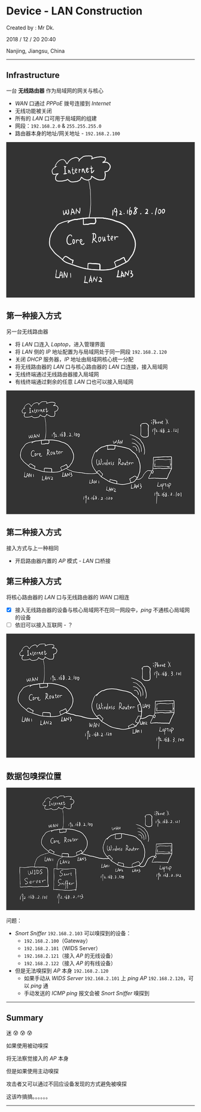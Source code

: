 # Device - LAN Construction

Created by : Mr Dk.

2018 / 12 / 20 20:40

Nanjing, Jiangsu, China

---

## Infrastructure

一台 __无线路由器__ 作为局域网的网关与核心

* _WAN_ 口通过 _PPPoE_ 拨号连接到 _Internet_
* 无线功能被关闭
* 所有的 _LAN_ 口可用于局域网的组建
* 网段：`192.168.2.0` & `255.255.255.0`
* 路由器本身的地址/网关地址 - `192.168.2.100`

![lan-core](../img/lan-core.png)

## 第一种接入方式

另一台无线路由器

* 将 _LAN_ 口连入 _Laptop_，进入管理界面
* 将 _LAN_ 侧的 _IP_ 地址配置为与局域网处于同一网段 `192.168.2.120`
* 关闭 _DHCP_ 服务器，_IP_ 地址由局域网核心统一分配
* 将无线路由器的 _LAN_ 口与核心路由器的 _LAN_ 口连接，接入局域网
* 无线终端通过无线路由器接入局域网
* 有线终端通过剩余的任意 _LAN_ 口也可以接入局域网

![lan-ap1](../img/lan-ap1.png)

## 第二种接入方式

接入方式与上一种相同

* 开启路由器内置的 _AP_ 模式 - _LAN_ 口桥接

## 第三种接入方式

将核心路由器的 _LAN_ 口与无线路由器的 _WAN_ 口相连

- [x] 接入无线路由器的设备与核心局域网不在同一网段中，_ping_ 不通核心局域网的设备
- [ ] 依旧可以接入互联网 - ？

![lan-ap2](../img/lan-ap2.png)

## 数据包嗅探位置

![lan-sniffer](../img/lan-sniffer.png)

问题：

* _Snort Sniffer_ `192.168.2.103` 可以嗅探到的设备：
  * `192.168.2.100`（Gateway）
  * `192.168.2.101`（WIDS Server）
  * `192.168.2.121`（接入 _AP_ 的无线设备）
  * `192.168.2.122`（接入 _AP_ 的有线设备）
* 但是无法嗅探到 _AP_ 本身 `192.168.2.120` 
  * 如果手动从 _WIDS Server_ `192.168.2.101` 上 _ping_ _AP_ `192.168.2.120`，可以 _ping_ 通
  * 手动发送的 _ICMP ping_ 报文会被 _Snort Sniffer_ 嗅探到

---

## Summary

迷 :cold_sweat: :cold_sweat: :cold_sweat:

如果使用被动嗅探

将无法察觉接入的 _AP_ 本身

但是如果使用主动嗅探

攻击者又可以通过不回应设备发现的方式避免被嗅探

这该咋搞搞。。。。。。

---

